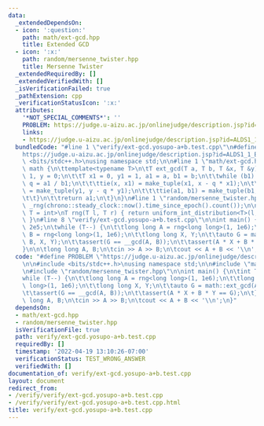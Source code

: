 ```yaml
---
data:
  _extendedDependsOn:
  - icon: ':question:'
    path: math/ext-gcd.hpp
    title: Extended GCD
  - icon: ':x:'
    path: random/mersenne_twister.hpp
    title: Mersenne Twister
  _extendedRequiredBy: []
  _extendedVerifiedWith: []
  _isVerificationFailed: true
  _pathExtension: cpp
  _verificationStatusIcon: ':x:'
  attributes:
    '*NOT_SPECIAL_COMMENTS*': ''
    PROBLEM: https://judge.u-aizu.ac.jp/onlinejudge/description.jsp?id=ALDS1_1_B
    links:
    - https://judge.u-aizu.ac.jp/onlinejudge/description.jsp?id=ALDS1_1_B
  bundledCode: "#line 1 \"verify/ext-gcd.yosupo-a+b.test.cpp\"\n#define PROBLEM \"\
    https://judge.u-aizu.ac.jp/onlinejudge/description.jsp?id=ALDS1_1_B\"\n\n#include\
    \ <bits/stdc++.h>\nusing namespace std;\n\n#line 1 \"math/ext-gcd.hpp\"\nnamespace\
    \ math {\n\ttemplate<typename T>\n\tT ext_gcd(T a, T b, T &x, T &y) {\n\t\tx =\
    \ 1, y = 0;\n\t\tT x1 = 0, y1 = 1, a1 = a, b1 = b;\n\t\twhile (b1) {\n\t\t\tT\
    \ q = a1 / b1;\n\t\t\ttie(x, x1) = make_tuple(x1, x - q * x1);\n\t\t\ttie(y, y1)\
    \ = make_tuple(y1, y - q * y1);\n\t\t\ttie(a1, b1) = make_tuple(b1, a1 - q * b1);\n\
    \t\t}\n\t\treturn a1;\n\t}\n}\n#line 1 \"random/mersenne_twister.hpp\"\nmt19937\
    \ _rng(chrono::steady_clock::now().time_since_epoch().count());\n\ntemplate<typename\
    \ T = int>\nT rng(T l, T r) { return uniform_int_distribution<T>(l, r)(_rng);\
    \ }\n#line 8 \"verify/ext-gcd.yosupo-a+b.test.cpp\"\n\nint main() {\n\tint T =\
    \ 2e5;\n\twhile (T--) {\n\t\tlong long A = rng<long long>(1, 1e6);\n\t\tlong long\
    \ B = rng<long long>(1, 1e6);\n\t\tlong long X, Y;\n\t\tauto G = math::ext_gcd(A,\
    \ B, X, Y);\n\t\tassert(G == __gcd(A, B));\n\t\tassert(A * X + B * Y == G);\n\t\
    }\n\n\tlong long A, B;\n\tcin >> A >> B;\n\tcout << A + B << '\\n';\n}\n"
  code: "#define PROBLEM \"https://judge.u-aizu.ac.jp/onlinejudge/description.jsp?id=ALDS1_1_B\"\
    \n\n#include <bits/stdc++.h>\nusing namespace std;\n\n#include \"math/ext-gcd.hpp\"\
    \n#include \"random/mersenne_twister.hpp\"\n\nint main() {\n\tint T = 2e5;\n\t\
    while (T--) {\n\t\tlong long A = rng<long long>(1, 1e6);\n\t\tlong long B = rng<long\
    \ long>(1, 1e6);\n\t\tlong long X, Y;\n\t\tauto G = math::ext_gcd(A, B, X, Y);\n\
    \t\tassert(G == __gcd(A, B));\n\t\tassert(A * X + B * Y == G);\n\t}\n\n\tlong\
    \ long A, B;\n\tcin >> A >> B;\n\tcout << A + B << '\\n';\n}"
  dependsOn:
  - math/ext-gcd.hpp
  - random/mersenne_twister.hpp
  isVerificationFile: true
  path: verify/ext-gcd.yosupo-a+b.test.cpp
  requiredBy: []
  timestamp: '2022-04-19 13:10:26-07:00'
  verificationStatus: TEST_WRONG_ANSWER
  verifiedWith: []
documentation_of: verify/ext-gcd.yosupo-a+b.test.cpp
layout: document
redirect_from:
- /verify/verify/ext-gcd.yosupo-a+b.test.cpp
- /verify/verify/ext-gcd.yosupo-a+b.test.cpp.html
title: verify/ext-gcd.yosupo-a+b.test.cpp
---
```

